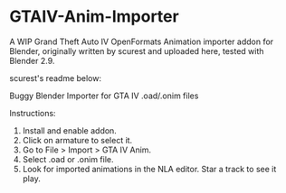 # GTAIV-Anim-Importer
A WIP Grand Theft Auto IV OpenFormats Animation importer addon for Blender, originally written by scurest and uploaded here, tested with Blender 2.9.

scurest's readme below:

Buggy Blender Importer for GTA IV .oad/.onim files

Instructions:

1. Install and enable addon.
2. Click on armature to select it.
3. Go to File > Import > GTA IV Anim.
4. Select .oad or .onim file.
5. Look for imported animations in the NLA editor. Star a track to see it play.

